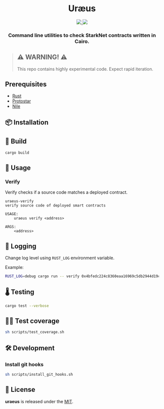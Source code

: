 <div align="center">
  <h1 align="center">Uræus</h1>
  <p align="center">
    <a href="https://discord.gg/onlydust">
        <img src="https://img.shields.io/badge/Discord-6666FF?style=for-the-badge&logo=discord&logoColor=white">
    </a>
    <a href="https://twitter.com/intent/follow?screen_name=onlydust_xyz">
        <img src="https://img.shields.io/badge/Twitter-1DA1F2?style=for-the-badge&logo=twitter&logoColor=white">
    </a>       
  </p>
  
  <h3 align="center">Command line utilities to check StarkNet contracts written in Cairo.</h3>
</div>

> ## ⚠️ WARNING! ⚠️
>
> This repo contains highly experimental code.
> Expect rapid iteration.

## Prerequisites

- [Rust](https://www.rust-lang.org/)
- [Protostar](https://github.com/software-mansion/protostar)
- [Nile](https://github.com/OpenZeppelin/nile)

## 📦 Installation

## 🔧 Build

```bash
cargo build
```

## 🔬 Usage

### Verify

Verify checks if a source code matches a deployed contract.

```
uraeus-verify 
verify source code of deployed smart contracts

USAGE:
    uraeus verify <address>

ARGS:
    <address> 
```

## 📗 Logging 

Change log level using `RUST_LOG` environment variable.

Example:

```bash
RUST_LOG=debug cargo run -- verify 0x4bfedc224c8360eaa16969c5db2944d19c32dbabdb4fc0d93bb3ea759c7198c
```

## 🌡️ Testing

```bash
cargo test --verbose
```

## 🏄‍♂️ Test coverage

```bash
sh scripts/test_coverage.sh
```

## 🛠️ Development

### Install git hooks

```bash
sh scripts/install_git_hooks.sh
```

## 📄 License

**uraeus** is released under the [MIT](LICENSE).